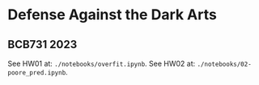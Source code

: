 # Defense Against the Dark Arts
## BCB731 2023

See HW01 at: `./notebooks/overfit.ipynb`. 
See HW02 at: `./notebooks/02-poore_pred.ipynb`.